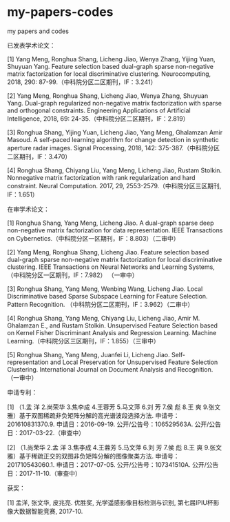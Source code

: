 # my-papers-codes
my papers and codes

已发表学术论文：

[1]	Yang Meng, Ronghua Shang, Licheng Jiao, Wenya Zhang, Yijing Yuan, Shuyuan Yang. Feature selection based dual-graph sparse non-negative matrix factorization for local discriminative clustering. Neurocomputing, 2018, 290: 87-99.（中科院分区二区期刊，IF：3.241）

[2]	Yang Meng, Ronghua Shang, Licheng Jiao, Wenya Zhang, Shuyuan Yang. Dual-graph regularized non-negative matrix factorization with sparse and orthogonal constraints. Engineering Applications of Artificial Intelligence, 2018, 69: 24-35.（中科院分区二区期刊，IF：2.819）

[3]	Ronghua Shang, Yijing Yuan, Licheng Jiao, Yang Meng, Ghalamzan Amir Masoud. A self-paced learning algorithm for change detection in synthetic aperture radar images. Signal Processing, 2018, 142: 375-387.（中科院分区二区期刊，IF：3.470）

[4]	Ronghua Shang, Chiyang Liu, Yang Meng, Licheng Jiao, Rustam Stolkin. Nonnegative matrix factorization with rank regularization and hard constraint. Neural Computation. 2017, 29, 2553-2579.（中科院分区三区期刊, IF：1.651）

在审学术论文：

[1]	Ronghua Shang, Yang Meng, Licheng Jiao. A dual-graph sparse deep non-negative matrix factorization for data representation. IEEE Transactions on Cybernetics.（中科院分区一区期刊，IF：8.803）（二审中）

[2]	Yang Meng, Ronghua Shang, Licheng Jiao. Feature selection based dual-graph sparse non-negative matrix factorization for local discriminative clustering. IEEE Transactions on Neural Networks and Learning Systems, （中科院分区一区期刊，IF：7.982） （一审中）

[3]	Ronghua Shang, Yang Meng, Wenbing Wang, Licheng Jiao. Local Discriminative based Sparse Subspace Learning for Feature Selection. Pattern Recognition. （中科院分区二区期刊，IF：3.962）（二审中）

[4]	Ronghua Shang, Yang Meng, Chiyang Liu, Licheng Jiao, Amir M. Ghalamzan E., and Rustam Stolkin. Unsupervised Feature Selection based on Kernel Fisher Discriminant Analysis and Regression Learning. Machine Learning.（中科院分区三区期刊，IF：1.855）（三审中）

[5]	Ronghua Shang, Yang Meng, Juanfei Li, Licheng Jiao. Self-representation and Local Preservation for Unsupervised Feature Selection Clustering. International Journal on Document Analysis and Recognition.（一审中）

申请专利：

[1]	（1.孟 洋  2.尚荣华  3.焦李成  4.王蓉芳  5.马文萍  6.刘 芳  7.侯 彪   8.王 爽   9.张文雅）基于双图稀疏非负矩阵分解的高光谱波段选择方法. 申请号：201610831370.9. 申请日：2016-09-19. 公开/公告号：106529563A. 公开/公告日：2017-03-22.（审查中）

[2]	（1.尚荣华  2.孟 洋  3.焦李成  4.王蓉芳  5.马文萍  6.刘 芳  7.侯 彪   8.王 爽   9.张文雅）基于稀疏正交的双图非负矩阵分解的图像聚类方法. 申请号：201710543060.1. 申请日：2017-07-05. 公开/公告号：107341510A. 公开/公告日：2017-11-10.（审查中）

获奖：

[1]	孟洋, 张文华, 皮兆亮. 优胜奖, 光学遥感影像目标检测与识别, 第七届IPIU杯影像大数据智能竞赛, 2017-10.
